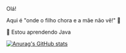 Olá!

Aqui é "onde o filho chora e a mãe não vê!" 🤣

🌱  Estou aprendendo Java

[![Anurag's GitHub stats](https://github-readme-stats.vercel.app/api?username=douglasojesus)](https://github.com/douglasojesus/github-readme-stats)

